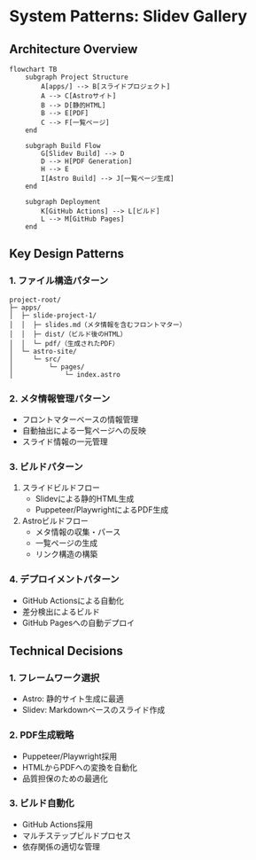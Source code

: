 # System Patterns: Slidev Gallery

## Architecture Overview
```mermaid
flowchart TB
    subgraph Project Structure
        A[apps/] --> B[スライドプロジェクト]
        A --> C[Astroサイト]
        B --> D[静的HTML]
        B --> E[PDF]
        C --> F[一覧ページ]
    end

    subgraph Build Flow
        G[Slidev Build] --> D
        D --> H[PDF Generation]
        H --> E
        I[Astro Build] --> J[一覧ページ生成]
    end

    subgraph Deployment
        K[GitHub Actions] --> L[ビルド]
        L --> M[GitHub Pages]
    end
```

## Key Design Patterns

### 1. ファイル構造パターン
```
project-root/
├─ apps/
│  ├─ slide-project-1/
│  │  ├─ slides.md（メタ情報を含むフロントマター）
│  │  ├─ dist/（ビルド後のHTML）
│  │  └─ pdf/（生成されたPDF）
│  └─ astro-site/
│     └─ src/
│         └─ pages/
│             └─ index.astro
```

### 2. メタ情報管理パターン
- フロントマターベースの情報管理
- 自動抽出による一覧ページへの反映
- スライド情報の一元管理

### 3. ビルドパターン
1. スライドビルドフロー
   - Slidevによる静的HTML生成
   - Puppeteer/PlaywrightによるPDF生成
2. Astroビルドフロー
   - メタ情報の収集・パース
   - 一覧ページの生成
   - リンク構造の構築

### 4. デプロイメントパターン
- GitHub Actionsによる自動化
- 差分検出によるビルド
- GitHub Pagesへの自動デプロイ

## Technical Decisions

### 1. フレームワーク選択
- Astro: 静的サイト生成に最適
- Slidev: Markdownベースのスライド作成

### 2. PDF生成戦略
- Puppeteer/Playwright採用
- HTMLからPDFへの変換を自動化
- 品質担保のための最適化

### 3. ビルド自動化
- GitHub Actions採用
- マルチステップビルドプロセス
- 依存関係の適切な管理
